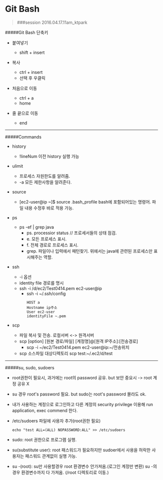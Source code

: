 Git Bash
========
>###session 2016.04.17.11am_ktpark

#####Git Bash 단축키

- 붙여넣기
  - shift + insert

- 복사
  - ctrl + insert
  - 선택 후 우클릭

- 처음으로 이동
  - ctrl + a
  - home

- 줄 끝으로 이동
  - end

---------------------------------------

#####Commands

- history
  - !lineNum 이전 history 실행 가능

- ulimit
  - 프로세스 자원한도를 알려줌.
  - -a 모든 제한사항을 알려준다.


- source
  -  [ec2-user@ip ~]$ source .bash_profile
     bash에 포함되어있는 명령어.
     파일 내용 수정후 바로 적용 가능.

- ps
  - ps -ef | grep java
    - ps. processior status // 프로세서들의 상태 점검.
    - e.  모든 프로세스 표시.
    - f.  전체 경로로 프로세스 표시.
    - grep. 파일이나 입력에서 패턴찾기. 위에서는 java에 관련된 프로세스만 표시해주는 역할.

- ssh
  - -i 옵션
  - identity file 경로를 명시
  - ssh -i /d/ec2/Test0414.pem ec2-user@ip
    - ssh -i ~/.ssh/config
      <pre><code>HOST a
      Hostname ip주소
      User ec2-user
      identityFile ~.pem</code></pre>

- scp
  - 파일 복사 및 전송. 로컬서버 <-> 원격서버
  - scp [option] [원본 경로/파일] [계정명]@[원격 IP주소]:[전송경로]
    - scp -i ~/ec2/Test0414.pem ec2-user@ip:~/전송위치
  - scp 소스파일 대상디렉토리
    scp test:~/.ec2/d/test

---------------------------------------

#####su, sudo, sudoers

  - root권한이 필요시, 과거에는 root의 password 공유.
    but 보안 중요시 -> root 계정 공유 X
  - su 경우 root's password 필요. but sudo는 root's password 몰라도 ok.
  - 내가 사용하는 계정으로 로그인하고 다른 계정의 security privilege 이용해 run application, exec commend 한다.

  - /etc/sudoers 파일에 사용자 추가(root권한 필요)
    <pre><code>echo "test ALL=(ALL) NOPASSWORD:ALL" >> /etc/sudoers</code></pre>

  - sudo: root 권한으로 프로그램 실행.

  - su(substitute user): root 패스워드가 필요하지만 sudoer에서 사용을 허락한
                        사용자는 패스워드 관계없이 실행 가능.

  - su -(root): su만 사용할경우 root 환경변수 안가져옴.(로그인 계정만 변환)
                su -의 경우 환경변수까지 다 가져옴. (/root 디렉토리로 이동.)
